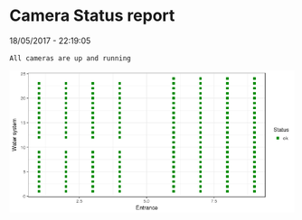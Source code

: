 Camera Status report
================
18/05/2017 - 22:19:05

    All cameras are up and running

![](camreport_files/figure-markdown_github/unnamed-chunk-2-1.png)
